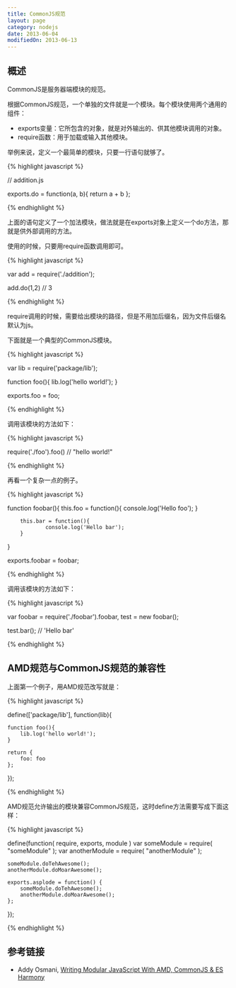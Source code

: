 ```yaml
---
title: CommonJS规范
layout: page
category: nodejs
date: 2013-06-04
modifiedOn: 2013-06-13
---
```


## 概述

CommonJS是服务器端模块的规范。

根据CommonJS规范，一个单独的文件就是一个模块。每个模块使用两个通用的组件：

- exports变量：它所包含的对象，就是对外输出的、供其他模块调用的对象。
- require函数：用于加载或输入其他模块。

举例来说，定义一个最简单的模块，只要一行语句就够了。

{% highlight javascript %}

// addition.js

exports.do = function(a, b){ return a + b };

{% endhighlight %}

上面的语句定义了一个加法模块，做法就是在exports对象上定义一个do方法，那就是供外部调用的方法。

使用的时候，只要用require函数调用即可。

{% highlight javascript %}

var add = require('./addition');

add.do(1,2)
// 3

{% endhighlight %}

require调用的时候，需要给出模块的路径，但是不用加后缀名，因为文件后缀名默认为js。

下面就是一个典型的CommonJS模块。

{% highlight javascript %}

var lib = require('package/lib');
 
function foo(){
    lib.log('hello world!');
}
 
exports.foo = foo;

{% endhighlight %}

调用该模块的方法如下：

{% highlight javascript %}

require('./foo').foo()
// "hello world!"

{% endhighlight %}

再看一个复杂一点的例子。

{% highlight javascript %}

function foobar(){
        this.foo = function(){
                console.log('Hello foo');
        }
 
        this.bar = function(){
                console.log('Hello bar');
        }
}
 
exports.foobar = foobar;

{% endhighlight %}

调用该模块的方法如下：

{% highlight javascript %}

var foobar = require('./foobar').foobar,
    test   = new foobar();
 
test.bar(); // 'Hello bar'

{% endhighlight %}

## AMD规范与CommonJS规范的兼容性

上面第一个例子，用AMD规范改写就是：

{% highlight javascript %}

define(['package/lib'], function(lib){
 
    function foo(){
        lib.log('hello world!');
    } 
 
    return {
        foo: foo
    };
});

{% endhighlight %}

AMD规范允许输出的模块兼容CommonJS规范，这时define方法需要写成下面这样：

{% highlight javascript %}

define(function( require, exports, module )
    var someModule = require( "someModule" );
    var anotherModule = require( "anotherModule" );    

    someModule.doTehAwesome();
    anotherModule.doMoarAwesome();

    exports.asplode = function() {
        someModule.doTehAwesome();
        anotherModule.doMoarAwesome();
    };
});

{% endhighlight %}

## 参考链接

- Addy Osmani, [Writing Modular JavaScript With AMD, CommonJS & ES Harmony](http://addyosmani.com/writing-modular-js/)
